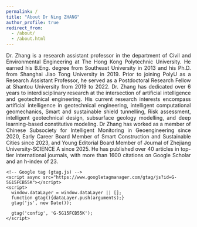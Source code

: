 ```yaml
---
permalink: /
title: "About Dr Ning ZHANG"
author_profile: true
redirect_from: 
  - /about/
  - /about.html
---
```



<p style="text-align: justify;">
Dr. Zhang is a research assistant professor in the department of Civil and Environmental Engineering at The Hong Kong Polytechnic University. He earned his B.Eng. degree from Southeast University in 2013 and his Ph.D. from Shanghai Jiao Tong University in 2019. Prior to joining PolyU as a Research Assistant Professor, he served as a Postdoctoral Research Fellow at Shantou University from 2019 to 2022. Dr. Zhang has dedicated over 6 years to interdisciplinary research at the intersection of artificial intelligence and geotechnical engineering. His current research interests encompass artificial intelligence in geotechnical engineering, intelligent computational geomechanics, Smart and sustainable shield tunnelling, Risk assessment, intelligent geotechnical design, subsurface geology modelling, and deep learning-based constitutive modeling. Dr Zhang has worked as a member of Chinese Subsociety for Intelligent Monitoring in Geoengineering since 2020, Early Career Board Member of Smart Construction and Sustainable Cities since 2023, and Young Editorial Board Member of Journal of Zhejiang University-SCIENCE A since 2025. He has published over 40 articles in top-tier international journals, with more than 1600 citations on Google Scholar and an h-index of 23. 
</p>

<html lang="en">
<head>
    <meta charset="UTF-8">
    <meta name="viewport" content="width=device-width, initial-scale=1.0">
    <title>About Dr Ning ZHANG</title>    
    
    <!-- Google tag (gtag.js) -->
    <script async src="https://www.googletagmanager.com/gtag/js?id=G-5G15FCB55K"></script>
    <script>
      window.dataLayer = window.dataLayer || [];
      function gtag(){dataLayer.push(arguments);}
      gtag('js', new Date());

      gtag('config', 'G-5G15FCB55K');
    </script>
</head>
<body>
    <!-- Your Markdown Content Goes Here -->
</body>
</html>


<script type='text/javascript' id='clustrmaps' src='//cdn.clustrmaps.com/map_v2.js?cl=fbfac5&w=557&t=tt&d=gdq25fKq62XQrXLqW06LUMP2yVIVS0rDEUt3XHYxqU8&co=a8d1ee&ct=ffffff'></script>
